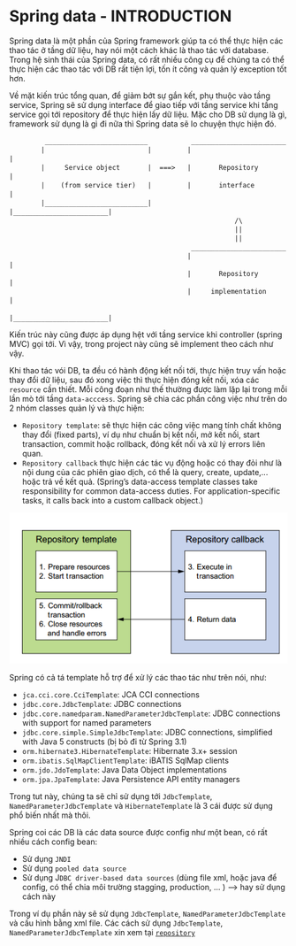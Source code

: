 # Spring data - INTRODUCTION


Spring data là một phần của Spring framework giúp ta có thể thực hiện các thao tác ở tầng dữ liệu,
hay nói một cách khác là thao tác với database.
Trong hệ sinh thái của Spring data, có rất nhiều công cụ để chúng ta có thể thực hiện các thao tác với DB rất tiện lợi,
tốn ít công và quản lý exception tốt hơn.

Về mặt kiến trúc tổng quan, để giảm bớt sự gắn kết, phụ thuộc vào tầng service, Spring sẽ sử dụng interface để giao tiếp với tầng service
khi tầng service gọi tới repository để thực hiện lấy dữ liệu.
Mặc cho DB sử dụng là gì, framework sử dụng là gì đi nữa thì Spring data sẽ lo chuyện thực hiện đó.

             __________________________           ________________________
            |                          |         |                        |
            |     Service object       |  ===>   |       Repository       |
            |    (from service tier)   |         |       interface        |
            |__________________________|         |________________________|
                                                             /\
                                                             ||
                                                             ||
                                                  ________________________
                                                 |                        |
                                                 |       Repository       |
                                                 |     implementation     |
                                                 |________________________|

Kiến trúc này cũng được áp dụng hệt với tầng service khi controller (spring MVC) gọi tới.
Vì vậy, trong project này cũng sẽ implement theo cách như vậy.

Khi thao tác vói DB, ta đều có hành động kết nối tới, thực hiện truy vấn hoặc thay đổi dữ liệu,
sau đó xong việc thì thực hiện đóng kết nối, xóa các `resource` cần thiết.
Mỗi công đoạn như thế thường được làm lặp lại trong mỗi lần mò tới tầng `data-acccess`.
Spring sẽ chia các phần công việc như trên do 2 nhóm classes quản lý và thực hiện:
- `Repository template`: sẽ thực hiện các công việc mang tính chất không thay đổi (fixed parts),
ví dụ như chuẩn bị kết nối, mở kết nối, start transaction, commit hoặc rollback, đóng kết nối và xử lý errors liên quan.
- `Repository callback` thực hiện các tác vụ động hoặc có thay đỏi như là nội dung của các phiên giao dịch,
có thể là query, create, update,... hoặc trả về kết quả.
(Spring’s data-access template classes take responsibility for common data-access duties. For application-specific tasks,
it calls back into a custom callback object.)

![](./img/spring_data.png)

Spring có cả tá template hỗ trợ để xử lý các thao tác như trên nói, như:
- `jca.cci.core.CciTemplate`: JCA CCI connections
- `jdbc.core.JdbcTemplate`: JDBC connections
- `jdbc.core.namedparam.NamedParameterJdbcTemplate`: JDBC connections with support for named parameters
- `jdbc.core.simple.SimpleJdbcTemplate`: JDBC connections, simplified with Java 5 constructs (bị bỏ đi từ Spring 3.1)
- `orm.hibernate3.HibernateTemplate`: Hibernate 3.x+ session
- `orm.ibatis.SqlMapClientTemplate`: iBATIS SqlMap clients
- `orm.jdo.JdoTemplate`: Java Data Object implementations
- `orm.jpa.JpaTemplate`: Java Persistence API entity managers

Trong tut này, chúng ta sẽ chỉ sử dụng tới `JdbcTemplate`, `NamedParameterJdbcTemplate` và `HibernateTemplate`
là 3 cái được sử dụng phổ biến nhất mà thôi.

Spring coi các DB là các data source được config như một bean, có rất nhiều cách config bean:
- Sử dụng `JNDI`
- Sử dụng `pooled data source`
- Sử dụng J`DBC driver-based data sources` (dùng file xml, hoặc java để config, có thể chia môi trường stagging, production, ... ) --> hay sử dụng cách này


Trong ví dụ phần này sẽ sử dụng `JdbcTemplate`, `NamedParameterJdbcTemplate` và cấu hình bằng xml file.
Các cách sử dụng `JdbcTemplate`, `NamedParameterJdbcTemplate` xin xem tại [`repository`](./src/main/java/com/github/truongbb/repository/StudentRepositoryImpl.java)
